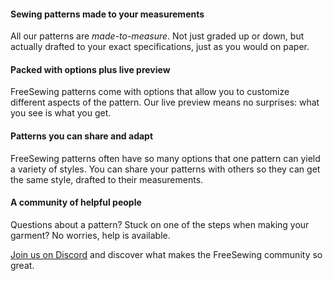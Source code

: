 ---
---

#### Sewing patterns made to your measurements

All our patterns are _made-to-measure_.
Not just graded up or down, but actually drafted to your exact specifications, just as you would on paper.

#### Packed with options plus live preview

FreeSewing patterns come with options that allow you to customize different aspects of the pattern.
Our live preview means no surprises: what you see is what you get.

#### Patterns you can share and adapt

FreeSewing patterns often have so many options that one pattern can yield a variety of styles.
You can share your patterns with others so they can get the same style, drafted to their measurements.

#### A community of helpful people

Questions about a pattern? Stuck on one of the steps when making your garment? No worries, help is available.

[Join us on Discord](https://discord.freesewing.org/) and discover what makes the FreeSewing community so great.
